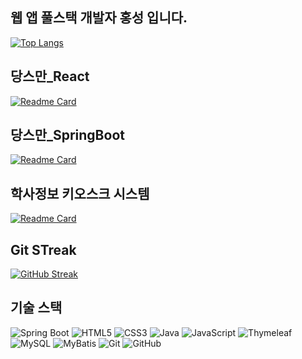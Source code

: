 ## 웹 앱 풀스택 개발자 홍성 입니다.
[![Top Langs](https://github-readme-stats.vercel.app/api/top-langs/?username=tellmebaby&layout=compact)](https://https://github.com/tellmebaby/tellmebaby)
<!--
**tellmebaby/tellmebaby** is a ✨ _special_ ✨ repository because its `README.md` (this file) appears on your GitHub profile.

Here are some ideas to get you started:

- 🔭 I’m currently working on ...
- 🌱 I’m currently learning ...
- 👯 I’m looking to collaborate on ...
- 🤔 I’m looking for help with ...
- 💬 Ask me about ...
- 📫 How to reach me: ...
- 😄 Pronouns: ...
- ⚡ Fun fact: ...
-->
## 당스만_React
[![Readme Card](https://github-readme-stats.vercel.app/api/pin/?username=tellmebaby&repo=TJE_REACT_STARMAKERS)](https://github.com/tellmebaby/TJE_REACT_STARMAKERS.git)

## 당스만_SpringBoot
[![Readme Card](https://github-readme-stats.vercel.app/api/pin/?username=tellmebaby&repo=TJE_STARMAKERS)](https://github.com/tellmebaby/TJE_STARMAKERS.git)
## 학사정보 키오스크 시스템
[![Readme Card](https://github-readme-stats.vercel.app/api/pin/?username=JongsikLEE01&repo=theJoeunUniversity)](https://github.com/JongsikLEE01/theJoeunUniversity.git)

## Git STreak
[![GitHub Streak](https://streak-stats.demolab.com?user=tellmebaby&theme=github-light&hide_border=true&border_radius=20&locale=ko&date_format=%5BY.%5Dn.j)](https://git.io/streak-stats)


## 기술 스택
![Spring Boot](https://img.shields.io/badge/Spring%20Boot-6DB33F?style=for-the-badge&logo=spring-boot&logoColor=white)
![HTML5](https://img.shields.io/badge/HTML5-E34F26?style=for-the-badge&logo=html5&logoColor=white)
![CSS3](https://img.shields.io/badge/CSS3-1572B6?style=for-the-badge&logo=css3&logoColor=white)
![Java](https://img.shields.io/badge/Java-007396?style=for-the-badge&logo=java&logoColor=white)
![JavaScript](https://img.shields.io/badge/JavaScript-F7DF1E?style=for-the-badge&logo=javascript&logoColor=black)
![Thymeleaf](https://img.shields.io/badge/Thymeleaf-005F0F?style=for-the-badge&logo=thymeleaf&logoColor=white)
![MySQL](https://img.shields.io/badge/MySQL-4479A1?style=for-the-badge&logo=mysql&logoColor=white)
![MyBatis](https://img.shields.io/badge/MyBatis-000000?style=for-the-badge&logo=mybatis&logoColor=white)
![Git](https://img.shields.io/badge/Git-F05032?style=for-the-badge&logo=git&logoColor=white)
![GitHub](https://img.shields.io/badge/GitHub-181717?style=for-the-badge&logo=github&logoColor=white)

